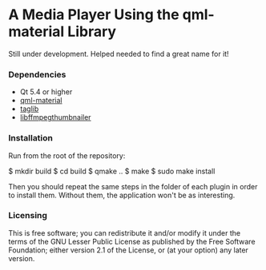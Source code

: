 A Media Player Using the qml-material Library
=============================================

Still under development. Helped needed to find a great name for it!

### Dependencies

* Qt 5.4 or higher
* [qml-material](https://github.com/papyros/qml-material)
* [taglib](https://taglib.github.io/)
* [libffmpegthumbnailer](https://github.com/dirkvdb/ffmpegthumbnailer)

### Installation

Run from the root of the repository:

$ mkdir build
$ cd build
$ qmake ..
$ make
$ sudo make install

Then you should repeat the same steps in the folder of each plugin in order to install them. Without them, the application won't be as interesting.

### Licensing

This is free software; you can redistribute it and/or modify it under the terms of the GNU Lesser Public License as published by the Free Software Foundation; either version 2.1 of the License, or (at your option) any later version.
